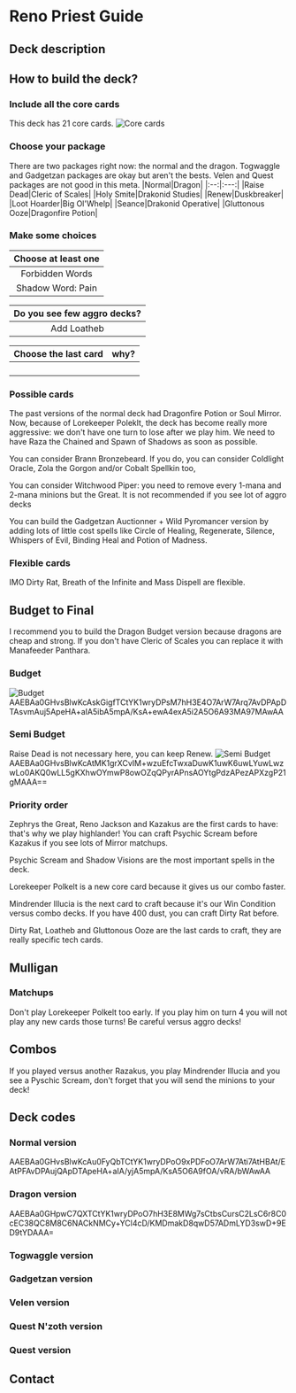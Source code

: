 # Reno Priest Guide

## Deck description

## How to build the deck?
### Include all the core cards
This deck has 21 core cards.
![Core cards](core.png)

### Choose your package
There are two packages right now: the normal and the dragon. Togwaggle and Gadgetzan  packages are okay but aren't the bests. Velen and Quest packages are not good in this meta.
|Normal|Dragon|
|:--:|:---:|
|Raise Dead|Cleric of Scales|
|Holy Smite|Drakonid Studies|
|Renew|Duskbreaker|
|Loot Hoarder|Big Ol'Whelp|
|Seance|Drakonid Operative|
|Gluttonous Ooze|Dragonfire Potion|

### Make some choices
|Choose at least one|
|:---:|
|Forbidden Words|
|Shadow Word: Pain|

|Do you see few aggro decks?|
|:---:|
|Add Loatheb|

|Choose the last card|why?|
|:---|---:|
|||
|||
|||
|||

### Possible cards
The past versions of the normal deck had Dragonfire Potion or Soul Mirror. Now, because of Lorekeeper Poleklt, the deck has become really more aggressive: we don't have one turn to lose after we play him. We need to have Raza the Chained and Spawn of Shadows as soon as possible.

You can consider Brann Bronzebeard. If you do, you can consider Coldlight Oracle, Zola the Gorgon and/or Cobalt Spellkin too,

You can consider Witchwood Piper: you need to remove every 1-mana and 2-mana minions but the Great. It is not recommended if you see lot of aggro decks

You can build the Gadgetzan Auctionner + Wild Pyromancer version by adding lots of little cost spells like Circle of Healing, Regenerate, Silence, Whispers of Evil, Binding Heal and Potion of Madness.

### Flexible cards
IMO Dirty Rat, Breath of the Infinite and Mass Dispell are flexible.

## Budget to Final
I recommend you to build the Dragon Budget version because dragons are cheap and strong.
If you don't have Cleric of Scales you can replace it with Manafeeder Panthara.

### Budget
![Budget](dragonbudget.png)
AAEBAa0GHvsBlwKcAskGigfTCtYK1wryDPsM7hH3E4O7ArW7Arq7AvDPApDTAsvmAuj5ApeHA+aIA5ibA5mpA/KsA+ewA4exA5i2A5O6A93MA97MAwAA

### Semi Budget
Raise Dead is not necessary here, you can keep Renew.
![Semi Budget](dragonsemibudget.png)
AAEBAa0GHvsBlwKcAtMK1grXCvIM+wzuEfcTwxaDuwK1uwK6uwLYuwLwzwLo0AKQ0wLL5gKXhwOYmwP8owOZqQPyrAPnsAOYtgPdzAPezAPXzgP21gMAAA==

### Priority order
Zephrys the Great, Reno Jackson and Kazakus are the first cards to have: that's why we play highlander! You can craft Psychic Scream before Kazakus if you see lots of Mirror matchups.

Psychic Scream and Shadow Visions are the most important spells in the deck.

Lorekeeper Polkelt is a new core card because it gives us our combo faster.

Mindrender Illucia is the next card to craft because it's our Win Condition versus combo decks. If you have 400 dust, you can craft Dirty Rat before.

Dirty Rat, Loatheb and Gluttonous Ooze are the last cards to craft, they are really specific tech cards.

## Mulligan

### Matchups
Don't play Lorekeeper Polkelt too early. If you play him on turn 4 you will not play any new cards those turns! Be careful versus aggro decks!

## Combos
If you played versus another Razakus, you play Mindrender Illucia and you see a Pyschic Scream, don't forget that you will send the minions to your deck!

## Deck codes
### Normal version
AAEBAa0GHvsBlwKcAu0FyQbTCtYK1wryDPoO9xPDFoO7ArW7Ati7AtHBAt/EAtPFAvDPAujQApDTApeHA+aIA/yjA5mpA/KsA5O6A9fOA/vRA/bWAwAA
### Dragon version
AAEBAa0GHpwC7QXTCtYK1wryDPoO7hH3E8MWg7sCtbsCursC2LsC6r8C0cEC38QC8M8C6NACkNMCy+YCl4cD/KMDmakD8qwD57ADmLYD3swD+9ED9tYDAAA=
### Togwaggle version

### Gadgetzan version

### Velen version

### Quest N'zoth version

### Quest version

## Contact
